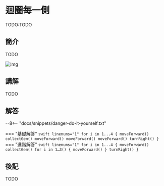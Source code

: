 # 迴圈每一側

TODO:TODO

## 簡介

TODO

![img](https://unsplash.com/photos/NodtnCsLdTE/download?ixid=MnwxMjA3fDB8MXxzZWFyY2h8MTd8fGNhdHxlbnwwfHx8fDE2Nzc5OTU0MDg&force=true&w=1920)

## 講解

TODO

## 解答

--8<-- "docs/snippets/danger-do-it-yourself.txt"

<!-- prettier-ignore-start -->
=== "基礎解答"
    ```swift linenums="1"
    for i in 1...4 {
        moveForward()
        collectGem()
        moveForward()
        moveForward()
        moveForward()
        turnRight()
    }
    ```
=== "進階解答"
    ```swift linenums="1"
    for i in 1...4 {
        moveForward()
        collectGem()
        for i in 1…3() {
            moveForward()
        }
        turnRight()
    }
    ```
<!-- prettier-ignore-end -->

## 後記

TODO
